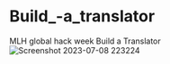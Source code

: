 # Build_-a_translator
MLH global hack week Build a Translator
![Screenshot 2023-07-08 223224](https://github.com/ratuladhikary21/Build_-a_translator/assets/103441494/ca13976c-c82d-438a-b702-f5a4bd988d4e)
